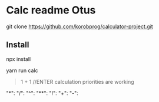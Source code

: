# Calc readme Otus

 git clone https://github.com/korobprog/calculator-project.git

## Install

npx install

yarn run calc      

> 1 + 1 //ENTER
calculation priorities are working

  "*": 
  "/": 
  "^":
  "**": 
  "!": 
  "+": 
  "-": 



